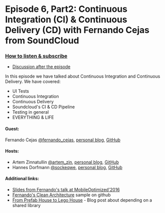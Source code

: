 # Episode 6, Part2: Continuous Integration (CI) & Continuous Delivery (CD) with Fernando Cejas from SoundCloud

### [How to listen & subscribe](https://github.com/artem-zinnatullin/TheContext-Podcast)

 - [Discussion after the episode](https://github.com/artem-zinnatullin/TheContext-Podcast/issues/52)


In this episode we have talked about Continuous Integration and Continuous Delivery. We have covered:

 - UI Tests
 - Continuous Integration
 - Continuous Delivery
 - Soundcloud's CI & CD Pipeline
 - Testing in general
 - EVERYTHING & LIFE

#### Guest:

Fernando Cejas [@fernando_cejas](https://twitter.com/fernando_cejas), [personal blog](http://fernandocejas.com), [GitHub](https://github.com/android10)

#### Hosts:

  - Artem Zinnatullin [@artem_zin](https://twitter.com/artem_zin), [personal blog](http://artemzin.com), [GitHub](https://github.com/artem-zinnatullin)
  - Hannes Dorfmann [@sockeqwe](https://twitter.com/sockeqwe), [personal blog](http://hannesdorfmann.com), [GitHub](https://github.com/sockeqwe)

#### Additional links:

 - [Slides from Fernando's talk at MobileOptimized'2016 ](https://speakerdeck.com/android10/it-is-about-philosophy-culture-of-a-good-programmer-second-edition)
 - [Fernando's Clean Architecture](https://github.com/android10/Android-CleanArchitecture) sample on github
 - [From Prefab House to Lego House](http://hannesdorfmann.com/android/from-prefabricated-house-to-lego-house) - Blog post about depending on a shared library
